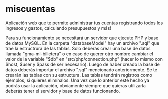 # miscuentas
Aplicación web que te permite administrar tus cuentas registrando todos los ingresos y gastos, calculando presupuestos y más!

Para su funcionamiento se necesitará un servidor que ejecute PHP y base de datos MySQL. En la carpeta "databaseModel" hay un archivo ".sql" que trae la estructrura de las tablas.
Solo deberás crear una base de datos llamada "gma-mi-billetera" o en caso de querer otro nombre cambiar el valor de la variable "$db" en "src/php/connection.php" (hacer lo mismo con $host, $user y $pass de ser necesario). Luego de haber creado la base de datos deberás importar el archivo ".sql" mencionado anteriormente. Se te crearán las tablas con su estructura. Las tablas tendrán registros como ejemplos, si quieres elimínalos.
Una vez que lo anterior esté hecho ya podrás usar la aplicación, obviamente siempre que quieras utilizarla deberás tener el servidor y base de datos funcionando.
